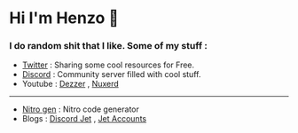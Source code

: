 # Hi I'm Henzo 🥤

### I do random shit that I like. Some of my stuff :

- <a href="https://twitter.com/Squitified">Twitter</a> : Sharing some cool resources for Free.
- <a href="https://discord.gg/fCCBANNnGc">Discord</a> : Community server filled with cool stuff.
- Youtube : <a href="https://www.youtube.com/channel/UCKSqqbW60iXfPDOqEjP7UCw">Dezzer</a> , <a href="https://www.youtube.com/channel/UCaxBcLl2BMAZz0mrTx37XWA">Nuxerd</a>
-- --
- <a href="https://NitroCodes.vercel.app">Nitro gen</a> : Nitro code generator
- Blogs : <a href="https://discordjet.blogspot.com">Discord Jet</a> , <a href="https://jetaccounts.blogspot.com">Jet Accounts</a>

